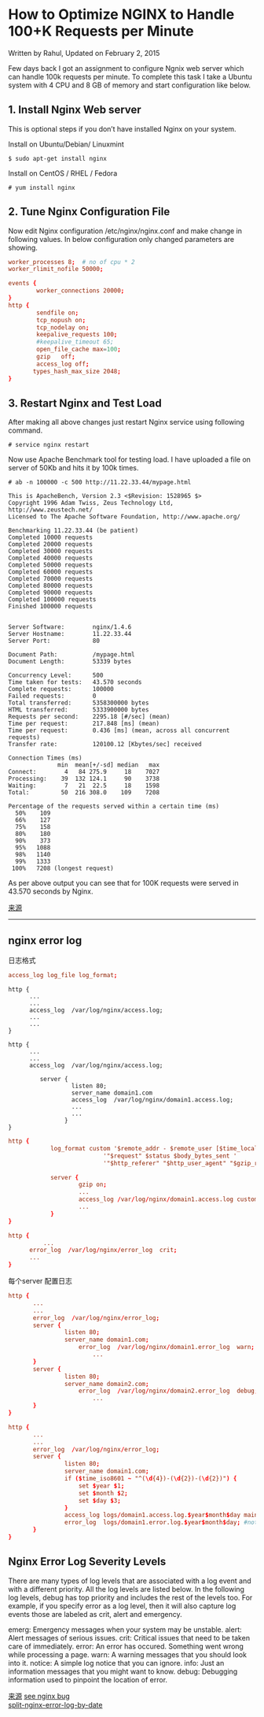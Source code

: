 # How to Optimize NGINX to Handle 100+K Requests per Minute

Written by Rahul, Updated on February 2, 2015

Few days back I got an assignment to configure Ngnix web server which can handle 100k requests per minute. To complete this task I take a Ubuntu system with 4 CPU and 8 GB of memory and start configuration like below.

## 1. Install Nginx Web server
   This is optional steps if you don’t have installed Nginx on your system.

Install on Ubuntu/Debian/ Linuxmint

```shell
$ sudo apt-get install nginx
```

Install on CentOS / RHEL / Fedora

```shell
# yum install nginx
```

## 2. Tune Nginx Configuration File
   Now edit Nginx configuration /etc/nginx/nginx.conf and make change in following values. In below configuration only changed parameters are showing.

```nginx.conf
worker_processes 8;  # no of cpu * 2
worker_rlimit_nofile 50000;

events {
        worker_connections 20000;
}
http {
        sendfile on;
        tcp_nopush on;
        tcp_nodelay on;
        keepalive_requests 100;
        #keepalive_timeout 65;
        open_file_cache max=100;
        gzip   off;
        access_log off;
       types_hash_max_size 2048;
}
```

## 3. Restart Nginx and Test Load
   After making all above changes just restart Nginx service using following command.

```shell
# service nginx restart
```

Now use Apache Benchmark tool for testing load. I have uploaded a file on server of 50Kb and hits it by 100k times.

```shell
# ab -n 100000 -c 500 http://11.22.33.44/mypage.html
```

```shell
This is ApacheBench, Version 2.3 <$Revision: 1528965 $>
Copyright 1996 Adam Twiss, Zeus Technology Ltd, http://www.zeustech.net/
Licensed to The Apache Software Foundation, http://www.apache.org/

Benchmarking 11.22.33.44 (be patient)
Completed 10000 requests
Completed 20000 requests
Completed 30000 requests
Completed 40000 requests
Completed 50000 requests
Completed 60000 requests
Completed 70000 requests
Completed 80000 requests
Completed 90000 requests
Completed 100000 requests
Finished 100000 requests


Server Software:        nginx/1.4.6
Server Hostname:        11.22.33.44
Server Port:            80

Document Path:          /mypage.html
Document Length:        53339 bytes

Concurrency Level:      500
Time taken for tests:   43.570 seconds
Complete requests:      100000
Failed requests:        0
Total transferred:      5358300000 bytes
HTML transferred:       5333900000 bytes
Requests per second:    2295.18 [#/sec] (mean)
Time per request:       217.848 [ms] (mean)
Time per request:       0.436 [ms] (mean, across all concurrent requests)
Transfer rate:          120100.12 [Kbytes/sec] received

Connection Times (ms)
              min  mean[+/-sd] median   max
Connect:        4   84 275.9     18    7027
Processing:    39  132 124.1     90    3738
Waiting:        7   21  22.5     18    1598
Total:         50  216 308.0    109    7208

Percentage of the requests served within a certain time (ms)
  50%    109
  66%    127
  75%    158
  80%    180
  90%    373
  95%   1088
  98%   1140
  99%   1333
 100%   7208 (longest request)

```

As per above output you can see that for 100K requests were served in 43.570 seconds by Nginx.


[来源](https://tecadmin.net/optimize-nginx-to-handle-100k-requests-per-minute/)

------

## nginx error log

日志格式

```nginx.conf
access_log log_file log_format;
```

```
http {
      ...
      ...
      access_log  /var/log/nginx/access.log;
      ...
      ...
}
```
```
http {
      ...
      ...
      access_log  /var/log/nginx/access.log;
    
         server {
                  listen 80; 
                  server_name domain1.com
                  access_log  /var/log/nginx/domain1.access.log;
                  ...
                  ...
                }
}
```

```nginx.conf
http {
            log_format custom '$remote_addr - $remote_user [$time_local] '
                           '"$request" $status $body_bytes_sent '
                           '"$http_referer" "$http_user_agent" "$gzip_ratio"';

            server {
                    gzip on;
                    ...
                    access_log /var/log/nginx/domain1.access.log custom;
                    ...
            }
}
```

```nginx.conf
http {
       	  ...
	  error_log  /var/log/nginx/error_log  crit;
	  ...
}
```

每个server 配置日志

```nginx.conf
http {
       ...
       ...
       error_log  /var/log/nginx/error_log;
       server {
	        	listen 80;
		        server_name domain1.com;
       		        error_log  /var/log/nginx/domain1.error_log  warn;
                        ...
	   }
       server {
	        	listen 80;
		        server_name domain2.com;
      		        error_log  /var/log/nginx/domain2.error_log  debug;
                        ...
	   }
}
```

```nginx.conf
http {
       ...
       ...
       error_log  /var/log/nginx/error_log;
       server {
	        	listen 80;
		        server_name domain1.com;
                if ($time_iso8601 ~ "^(\d{4})-(\d{2})-(\d{2})") {
                    set $year $1;
                    set $month $2;
                    set $day $3;
                }
                access_log logs/domain1.access.log.$year$month$day main;
                error_log  logs/domain1.error.log.$year$month$day; #not support 
	   }
}
```
## Nginx Error Log Severity Levels

There are many types of log levels that are associated with a log event and with a different priority. All the log levels are listed below. In the following log levels, debug has top priority and includes the rest of the levels too. For example, if you specify error as a log level, then it will also capture log events those are labeled as crit, alert and emergency.

emerg: Emergency messages when your system may be unstable.
alert: Alert messages of serious issues.
crit: Critical issues that need to be taken care of immediately.
error: An error has occured. Something went wrong while processing a page.
warn: A warning messages that you should look into it.
notice: A simple log notice that you can ignore.
info: Just an information messages that you might want to know.
debug: Debugging information used to pinpoint the location of error.

[来源](https://www.journaldev.com/26756/nginx-access-logs-error-logs)
[see nginx bug](https://trac.nginx.org/nginx/ticket/562)\
[split-nginx-error-log-by-date](https://stackoverflow.com/questions/55095204/how-do-i-can-split-nginx-error-log-by-date)